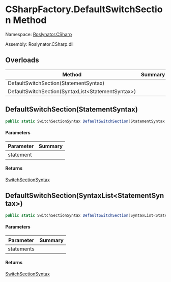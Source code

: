 # CSharpFactory\.DefaultSwitchSection Method

Namespace: [Roslynator.CSharp](../../README.md)

Assembly: Roslynator\.CSharp\.dll

## Overloads

| Method | Summary |
| ------ | ------- |
| DefaultSwitchSection\(StatementSyntax\) | |
| DefaultSwitchSection\(SyntaxList\<StatementSyntax>\) | |

## DefaultSwitchSection\(StatementSyntax\)

```csharp
public static SwitchSectionSyntax DefaultSwitchSection(StatementSyntax statement)
```

#### Parameters

| Parameter | Summary |
| --------- | ------- |
| statement | |

#### Returns

[SwitchSectionSyntax](https://docs.microsoft.com/en-us/dotnet/api/microsoft.codeanalysis.csharp.syntax.switchsectionsyntax)


## DefaultSwitchSection\(SyntaxList\<StatementSyntax>\)

```csharp
public static SwitchSectionSyntax DefaultSwitchSection(SyntaxList<StatementSyntax> statements)
```

#### Parameters

| Parameter | Summary |
| --------- | ------- |
| statements | |

#### Returns

[SwitchSectionSyntax](https://docs.microsoft.com/en-us/dotnet/api/microsoft.codeanalysis.csharp.syntax.switchsectionsyntax)


